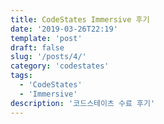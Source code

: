 ```yaml
---
title: CodeStates Immersive 후기
date: '2019-03-26T22:19'
template: 'post'
draft: false
slug: '/posts/4/'
category: 'codestates'
tags:
  - 'CodeStates'
  - 'Immersive'
description: '코드스테이츠 수료 후기'
---
```

